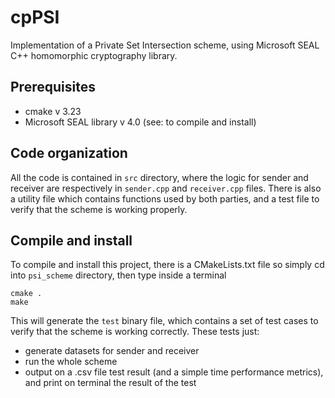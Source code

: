 # cpPSI
Implementation of a Private Set Intersection scheme, using Microsoft SEAL C++ homomorphic cryptography library.

## Prerequisites
- cmake v 3.23
- Microsoft SEAL library v 4.0 (see: to compile and install)

## Code organization
All the code is contained in `src` directory, where the logic for sender and receiver are respectively in `sender.cpp` and `receiver.cpp` files. There is also a utility file which contains functions used by both parties, and a test file to verify that the scheme is working properly. 

## Compile and install
To compile and install this project, there is a CMakeLists.txt file so simply cd into `psi_scheme` directory, then type inside a terminal
```
cmake .
make
```

This will generate the `test` binary file, which contains a set of test cases to verify that the scheme is working correctly.
These tests just:
- generate datasets for sender and receiver
- run the whole scheme
- output on a .csv file test result (and a simple time performance metrics), and print on terminal the result of the test
